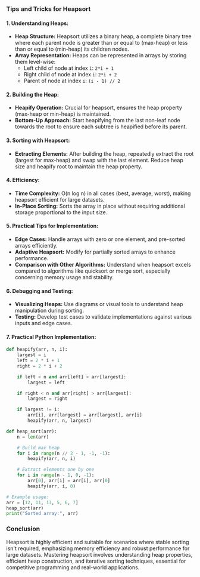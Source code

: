 ### Tips and Tricks for Heapsort

#### 1. Understanding Heaps:

- **Heap Structure:** Heapsort utilizes a binary heap, a complete binary tree where each parent node is greater than or equal to (max-heap) or less than or equal to (min-heap) its children nodes.
- **Array Representation:** Heaps can be represented in arrays by storing them level-wise:
  - Left child of node at index `i`: `2*i + 1`
  - Right child of node at index `i`: `2*i + 2`
  - Parent of node at index `i`: `(i - 1) // 2`

#### 2. Building the Heap:

- **Heapify Operation:** Crucial for heapsort, ensures the heap property (max-heap or min-heap) is maintained.
- **Bottom-Up Approach:** Start heapifying from the last non-leaf node towards the root to ensure each subtree is heapified before its parent.

#### 3. Sorting with Heapsort:

- **Extracting Elements:** After building the heap, repeatedly extract the root (largest for max-heap) and swap with the last element. Reduce heap size and heapify root to maintain the heap property.

#### 4. Efficiency:

- **Time Complexity:** O(n log n) in all cases (best, average, worst), making heapsort efficient for large datasets.
- **In-Place Sorting:** Sorts the array in place without requiring additional storage proportional to the input size.

#### 5. Practical Tips for Implementation:

- **Edge Cases:** Handle arrays with zero or one element, and pre-sorted arrays efficiently.
- **Adaptive Heapsort:** Modify for partially sorted arrays to enhance performance.
- **Comparison with Other Algorithms:** Understand when heapsort excels compared to algorithms like quicksort or merge sort, especially concerning memory usage and stability.

#### 6. Debugging and Testing:

- **Visualizing Heaps:** Use diagrams or visual tools to understand heap manipulation during sorting.
- **Testing:** Develop test cases to validate implementations against various inputs and edge cases.

#### 7. Practical Python Implementation:

```python
def heapify(arr, n, i):
    largest = i
    left = 2 * i + 1
    right = 2 * i + 2

    if left < n and arr[left] > arr[largest]:
        largest = left

    if right < n and arr[right] > arr[largest]:
        largest = right

    if largest != i:
        arr[i], arr[largest] = arr[largest], arr[i]
        heapify(arr, n, largest)

def heap_sort(arr):
    n = len(arr)

    # Build max heap
    for i in range(n // 2 - 1, -1, -1):
        heapify(arr, n, i)

    # Extract elements one by one
    for i in range(n - 1, 0, -1):
        arr[0], arr[i] = arr[i], arr[0]
        heapify(arr, i, 0)

# Example usage:
arr = [12, 11, 13, 5, 6, 7]
heap_sort(arr)
print("Sorted array:", arr)
```

### Conclusion

Heapsort is highly efficient and suitable for scenarios where stable sorting isn't required, emphasizing memory efficiency and robust performance for large datasets. Mastering heapsort involves understanding heap properties, efficient heap construction, and iterative sorting techniques, essential for competitive programming and real-world applications.
